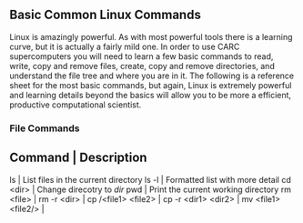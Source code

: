 ## Basic Common Linux Commands

Linux is amazingly powerful. As with most powerful tools there is a learning curve, but it is actually a fairly mild one. In order to use CARC supercomputers you will need to learn a few basic commands to read, write, copy and remove files, create, copy and remove directories, and understand the file tree and where you are in it. The following is a reference sheet for the most basic commands, but again, Linux is extremely powerful and learning details beyond the basics will allow you to be more a efficient, productive computational scientist. 


### File Commands
Command   |  Description
-------------------------
ls          | List files in the current directory
ls -l       | Formatted list with more detail
cd \<dir\>  | Change direcotry to *dir*
pwd 	    | Print the current working directory
rm \<file\> | 
rm -r \<dir\> | 
cp /<file1\> \<file2\> | 
cp -r \<dir1\> \<dir2\> | 
mv \<file1\> \<file2/> | 
 
 
